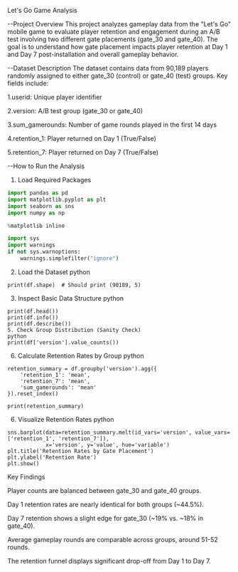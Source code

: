 Let's Go Game Analysis

--Project Overview
This project analyzes gameplay data from the "Let's Go" mobile game to evaluate player retention and engagement during an A/B test involving two different gate placements (gate_30 and gate_40). The goal is to understand how gate placement impacts player retention at Day 1 and Day 7 post-installation and overall gameplay behavior.

--Dataset Description
The dataset contains data from 90,189 players randomly assigned to either gate_30 (control) or gate_40 (test) groups. Key fields include:

1.userid: Unique player identifier

2.version: A/B test group (gate_30 or gate_40)

3.sum_gamerounds: Number of game rounds played in the first 14 days

4.retention_1: Player returned on Day 1 (True/False)

5.retention_7: Player returned on Day 7 (True/False)

--How to Run the Analysis
1. Load Required Packages
```python
import pandas as pd
import matplotlib.pyplot as plt
import seaborn as sns
import numpy as np

%matplotlib inline

import sys
import warnings
if not sys.warnoptions:
    warnings.simplefilter("ignore")
```
2. Load the Dataset
python
```df = pd.read_csv(r"Path/To/Lets'Go.csv")
print(df.shape)  # Should print (90189, 5)
```
3. Inspect Basic Data Structure
python
```
print(df.head())
print(df.info())
print(df.describe())
5. Check Group Distribution (Sanity Check)
python
print(df['version'].value_counts())
```
6. Calculate Retention Rates by Group
python
```
retention_summary = df.groupby('version').agg({
    'retention_1': 'mean',
    'retention_7': 'mean',
    'sum_gamerounds': 'mean'
}).reset_index()

print(retention_summary)
```
6. Visualize Retention Rates
python
```
sns.barplot(data=retention_summary.melt(id_vars='version', value_vars=['retention_1', 'retention_7']),
            x='version', y='value', hue='variable')
plt.title('Retention Rates by Gate Placement')
plt.ylabel('Retention Rate')
plt.show()
```
Key Findings

Player counts are balanced between gate_30 and gate_40 groups.

Day 1 retention rates are nearly identical for both groups (~44.5%).

Day 7 retention shows a slight edge for gate_30 (~19% vs. ~18% in gate_40).

Average gameplay rounds are comparable across groups, around 51-52 rounds.

The retention funnel displays significant drop-off from Day 1 to Day 7.
